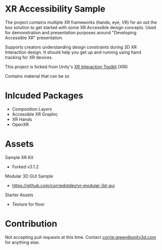 # XR Accessibility Sample

The project contains multiple XR frameworks (hands, eye, VR) for an out the box solution to get started with some XR Accessible design concepts. Used for demonstration and presentation purposes around "Developing Accessible XR" presentation. 

Supports creators understanding design constraints during 3D XR Interaction design. It should help you get up and running using hand tracking for XR devices. 

This project is forked from Unity's [XR Interaction Toolkit](https://docs.unity3d.com/Packages/com.unity.xr.interaction.toolkit@3.1/manual/index.html) (XRI)

Contains material that can be so

# Inlcuded Packages 
- Composition Layers
- Accessible XR Graphic 
- XR Hands
- OpenXR


# Assets

Sample XR Kit
- Forked v3.1.2

Modular 3D GUI Sample
- https://github.com/corriedotdev/vr-modular-3d-gui

Starter Assets
- Texture for floor

# Contribution

Not accepting pull requests at this time. Contact corrie.green@unity3d.com for anything else.

